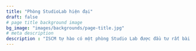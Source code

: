 ```yaml
---
title: "Phòng StudioLab hiện đại"
draft: false
# page title background image
bg_image: "images/backgrounds/page-title.jpg"
# meta description
description : "ISCM tự hào có một phòng Studio Lab được đầu tư rất bài bản và chuyên nghiệp. Phòng Lab được trang bị các bàn mô hình 3D và Legos để sinh viên và nhà nghiên cứu trực tiếp triển khai các ý tưởng trên sơ đồ. Các chỉ số đo lường liên quan đến kiến trúc và sự bền vững của đô thị sẽ được hiển thị theo thời gian thực thông qua các công cụ tương tác hiện đại như thực tế ảo, thực tế tăng cường. Các mô hình giả định thực tế và các mô hình phân tích tối ưu cũng được tích hợp để truyền tải nội dung một các trực quan nhất. Đặc biệt, StudioLab còn là nơi để nhiều thành viên với chuyên môn khác nhau cùng tham gia vào giải quyết một vấn đề cụ thể, hướng tới việc đưa ra các quyết định tối ưu theo tinh thần cộng đồng thay vì một chiều."
---
```

